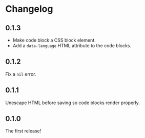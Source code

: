 # Changelog

## 0.1.3

* Make code block a CSS block element.
* Add a `data-language` HTML attribute to the code blocks.

## 0.1.2

Fix a `nil` error.

## 0.1.1

Unescape HTML before saving so code blocks render properly.

## 0.1.0

The first release!